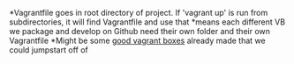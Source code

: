 *Vagrantfile goes in root directory of project. If 'vagrant up' is run from subdirectories, it will find Vagrantfile and use that
	*means each different VB we package and develop on Github need their own folder and their own Vagrantfile
*Might be some [good vagrant boxes](https://app.vagrantup.com/boxes/search) already made that we could jumpstart off of